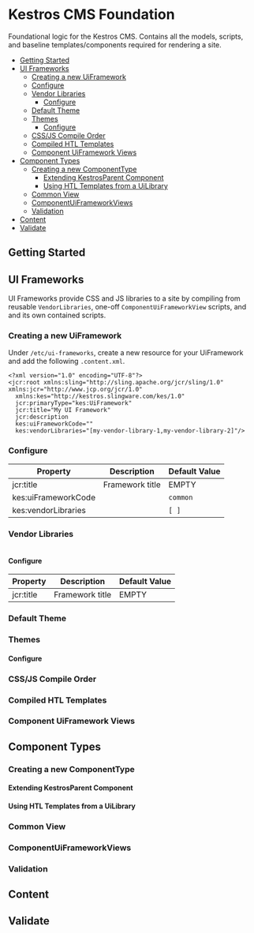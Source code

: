 # Kestros CMS Foundation
Foundational logic for the Kestros CMS. Contains all the models, scripts, and baseline templates/components required for rendering a site.

- [Getting Started](#getting-started)
- [UI Frameworks](#ui-frameworks)
  * [Creating a new UiFramework](#creating-a-new-uiframework)
  * [Configure](#configure)
  * [Vendor Libraries](#vendor-libraries)
    + [Configure](#configure-1)
  * [Default Theme](#default-theme)
  * [Themes](#themes)
    + [Configure](#configure-2)
  * [CSS/JS Compile Order](#css-js-compile-order)
  * [Compiled HTL Templates](#compiled-htl-templates)
  * [Component UiFramework Views](#component-uiframework-views)
- [Component Types](#component-types)
  * [Creating a new ComponentType](#creating-a-new-componenttype)
    + [Extending KestrosParent Component](#extending-kestrosparent-component)
    + [Using HTL Templates from a UiLibrary](#using-htl-templates-from-a-uilibrary)
  * [Common View](#common-view)
  * [ComponentUiFrameworkViews](#componentuiframeworkviews)
  * [Validation](#validation)
- [Content](#content)
- [Validate](#validate)

## Getting Started

## UI Frameworks

UI Frameworks provide CSS and JS libraries to a site by compiling from reusable `VendorLibraries`, one-off `ComponentUiFrameworkView` scripts, and and its own contained scripts.

### Creating a new UiFramework

Under `/etc/ui-frameworks`, create a new resource for your UiFramework and add the following `.content.xml`.
  
```
<?xml version="1.0" encoding="UTF-8"?>
<jcr:root xmlns:sling="http://sling.apache.org/jcr/sling/1.0" xmlns:jcr="http://www.jcp.org/jcr/1.0"
  xmlns:kes="http://kestros.slingware.com/kes/1.0"
  jcr:primaryType="kes:UiFramework"
  jcr:title="My UI Framework"
  jcr:description
  kes:uiFrameworkCode=""
  kes:vendorLibraries="[my-vendor-library-1,my-vendor-library-2]"/>
```

### Configure

| Property  | Description | Default Value | 
|-----------|-------------|---------------|
| jcr:title | Framework title| EMPTY |
|kes:uiFrameworkCode | |     `common` |
|kes:vendorLibraries | | `[ ]` |

### Vendor Libraries

```

```

#### Configure


| Property  | Description | Default Value | 
|-----------|-------------|---------------|
| jcr:title | Framework title| EMPTY |

### Default Theme

### Themes
#### Configure
### CSS/JS Compile Order
### Compiled HTL Templates
### Component UiFramework Views

## Component Types
### Creating a new ComponentType
#### Extending KestrosParent Component
#### Using HTL Templates from a UiLibrary
### Common View
### ComponentUiFrameworkViews
### Validation

## Content

## Validate